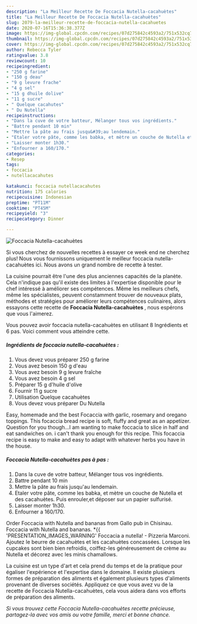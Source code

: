 ```yaml
---
description: "La Meilleur Recette De Foccacia Nutella-cacahuètes"
title: "La Meilleur Recette De Foccacia Nutella-cacahuètes"
slug: 2079-la-meilleur-recette-de-foccacia-nutella-cacahuetes
date: 2020-07-16T15:36:38.377Z
image: https://img-global.cpcdn.com/recipes/07d275842c4593a2/751x532cq70/foccacia-nutella-cacahuetes-photo-principale-de-la-recette.jpg
thumbnail: https://img-global.cpcdn.com/recipes/07d275842c4593a2/751x532cq70/foccacia-nutella-cacahuetes-photo-principale-de-la-recette.jpg
cover: https://img-global.cpcdn.com/recipes/07d275842c4593a2/751x532cq70/foccacia-nutella-cacahuetes-photo-principale-de-la-recette.jpg
author: Rebecca Tyler
ratingvalue: 3.8
reviewcount: 10
recipeingredient:
- "250 g farine"
- "150 g deau"
- "9 g levure frache"
- "4 g sel"
- "15 g dhuile dolive"
- "11 g sucre"
- " Quelque cacahutes"
- " Du Nutella"
recipeinstructions:
- "Dans la cuve de votre batteur, Mélanger tous vos ingrédients."
- "Battre pendant 10 min"
- "Mettre la pâte au frais jusqu&#39;au lendemain."
- "Etaler votre pâte, comme les babka, et mètre un couche de Nutella et des cacahuètes. Puis enrouler,et déposer sur un papier sulfurisé."
- "Laisser monter 1h30."
- "Enfourner a 160/170."
categories:
- Resep
tags:
- foccacia
- nutellacacahutes

katakunci: foccacia nutellacacahutes 
nutrition: 175 calories
recipecuisine: Indonesian
preptime: "PT11M"
cooktime: "PT45M"
recipeyield: "3"
recipecategory: Dinner

---
```



![Foccacia Nutella-cacahuètes](https://img-global.cpcdn.com/recipes/07d275842c4593a2/751x532cq70/foccacia-nutella-cacahuetes-photo-principale-de-la-recette.jpg)

Si vous cherchez de nouvelles recettes à essayer ce week end ne cherchez plus! Nous vous fournissons uniquement le meilleur foccacia nutella-cacahuètes ici. Nous avons un grand nombre de recette à tester.

La cuisine pourrait être l'une des plus anciennes capacités de la planète. Cela n'indique pas qu'il existe des limites à l'expertise disponible pour le chef intéressé à améliorer ses compétences. Même les meilleurs chefs, même les spécialistes, peuvent constamment trouver de nouveaux plats, méthodes et stratégies pour améliorer leurs compétences culinaires, alors essayons cette recette de <strong> Foccacia Nutella-cacahuètes </strong>, nous espérons que vous l'aimerez.

<!--inarticleads1-->

Vous pouvez avoir foccacia nutella-cacahuètes en utilisant 8 Ingrédients et 6 pas. Voici comment vous atteindre cette.

##### Ingrédients de foccacia nutella-cacahuètes :

1. Vous devez vous préparer 250 g farine
1. Vous avez besoin 150 g d&#39;eau
1. Vous avez besoin 9 g levure fraîche
1. Vous avez besoin 4 g sel
1. Préparer 15 g d&#39;huile d&#39;olive
1. Fournir 11 g sucre
1. Utilisation  Quelque cacahuètes
1. Vous devez vous préparer  Du Nutella


Easy, homemade and the best Focaccia with garlic, rosemary and oregano toppings. This focaccia bread recipe is soft, fluffy and great as an appetizer. Question for you though…I am wanting to make foccacia to slice in half and eat sandwiches on. i can&#39;t thank you enough for this recipe. This focaccia recipe is easy to make and easy to adapt with whatever herbs you have in the house. 

<!--inarticleads2-->

##### Foccacia Nutella-cacahuètes pas à pas :

1. Dans la cuve de votre batteur, Mélanger tous vos ingrédients.
1. Battre pendant 10 min
1. Mettre la pâte au frais jusqu&#39;au lendemain.
1. Etaler votre pâte, comme les babka, et mètre un couche de Nutella et des cacahuètes. Puis enrouler,et déposer sur un papier sulfurisé.
1. Laisser monter 1h30.
1. Enfourner a 160/170.


Order Foccacia with Nutella and bananas from Gallo pub in Chisinau. Foccacia with Nutella and bananas. *{{ &#39;PRESENTATION_IMAGES_WARNING&#39; Foccacia a nutella! - Pizzeria Marconi. Ajoutez le beurre de cacahuètes et les cacahuètes concassées. Lorsque les cupcakes sont bien bien refroidis, coiffez-les généreusement de crème au Nutella et décorez avec les minis chamallows. 

<!--inarticleads1-->

<p>
La cuisine est un type d'art et cela prend du temps et de la pratique pour égaliser l'expérience et l'expertise dans le domaine. Il existe plusieurs formes de préparation des aliments et également plusieurs types d'aliments provenant de diverses sociétés. Appliquez ce que vous avez vu de la recette de Foccacia Nutella-cacahuètes, cela vous aidera dans vos efforts de préparation des aliments.
</p>

<p>
<i>Si vous trouvez cette Foccacia Nutella-cacahuètes recette précieuse, partagez-la avec vos amis ou votre famille, merci et bonne chance.</i>
</p>
